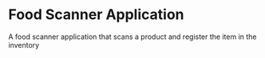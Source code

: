 # Food Scanner Application

A food scanner application that scans a product and register the item in the inventory
